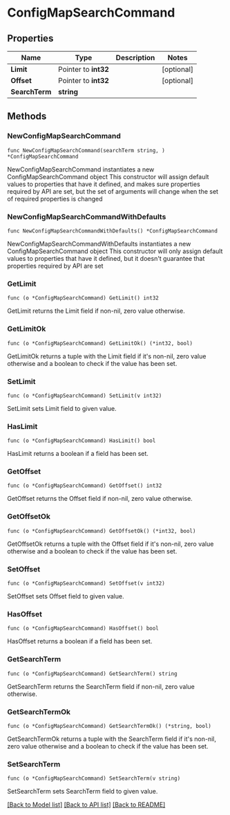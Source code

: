 # ConfigMapSearchCommand

## Properties

Name | Type | Description | Notes
------------ | ------------- | ------------- | -------------
**Limit** | Pointer to **int32** |  | [optional] 
**Offset** | Pointer to **int32** |  | [optional] 
**SearchTerm** | **string** |  | 

## Methods

### NewConfigMapSearchCommand

`func NewConfigMapSearchCommand(searchTerm string, ) *ConfigMapSearchCommand`

NewConfigMapSearchCommand instantiates a new ConfigMapSearchCommand object
This constructor will assign default values to properties that have it defined,
and makes sure properties required by API are set, but the set of arguments
will change when the set of required properties is changed

### NewConfigMapSearchCommandWithDefaults

`func NewConfigMapSearchCommandWithDefaults() *ConfigMapSearchCommand`

NewConfigMapSearchCommandWithDefaults instantiates a new ConfigMapSearchCommand object
This constructor will only assign default values to properties that have it defined,
but it doesn't guarantee that properties required by API are set

### GetLimit

`func (o *ConfigMapSearchCommand) GetLimit() int32`

GetLimit returns the Limit field if non-nil, zero value otherwise.

### GetLimitOk

`func (o *ConfigMapSearchCommand) GetLimitOk() (*int32, bool)`

GetLimitOk returns a tuple with the Limit field if it's non-nil, zero value otherwise
and a boolean to check if the value has been set.

### SetLimit

`func (o *ConfigMapSearchCommand) SetLimit(v int32)`

SetLimit sets Limit field to given value.

### HasLimit

`func (o *ConfigMapSearchCommand) HasLimit() bool`

HasLimit returns a boolean if a field has been set.

### GetOffset

`func (o *ConfigMapSearchCommand) GetOffset() int32`

GetOffset returns the Offset field if non-nil, zero value otherwise.

### GetOffsetOk

`func (o *ConfigMapSearchCommand) GetOffsetOk() (*int32, bool)`

GetOffsetOk returns a tuple with the Offset field if it's non-nil, zero value otherwise
and a boolean to check if the value has been set.

### SetOffset

`func (o *ConfigMapSearchCommand) SetOffset(v int32)`

SetOffset sets Offset field to given value.

### HasOffset

`func (o *ConfigMapSearchCommand) HasOffset() bool`

HasOffset returns a boolean if a field has been set.

### GetSearchTerm

`func (o *ConfigMapSearchCommand) GetSearchTerm() string`

GetSearchTerm returns the SearchTerm field if non-nil, zero value otherwise.

### GetSearchTermOk

`func (o *ConfigMapSearchCommand) GetSearchTermOk() (*string, bool)`

GetSearchTermOk returns a tuple with the SearchTerm field if it's non-nil, zero value otherwise
and a boolean to check if the value has been set.

### SetSearchTerm

`func (o *ConfigMapSearchCommand) SetSearchTerm(v string)`

SetSearchTerm sets SearchTerm field to given value.



[[Back to Model list]](../README.md#documentation-for-models) [[Back to API list]](../README.md#documentation-for-api-endpoints) [[Back to README]](../README.md)


